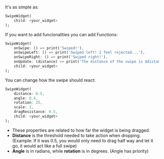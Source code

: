 It's as simple as:
```dart
SwipeWidget(
    child: <your_widget>
);
```

If you want to add funcionalities you can add Functions:
```dart
SwipeWidget(
    onSwipe: () => print('Swiped!'),
    onSwipeLeft: () => print('Swiped left! I feel rejected...'),
    onSwipeRight: () => print('Swiped right!'),
    onUpdate: (distance) => print('The distance of the swipe is $distance (from 0 to 1)'),
    child: <your_widget>
);
```

You can change how the swipe should react:
```dart
SwipeWidget(
    distance: 0.5,
    angle: 0.4,
    rotation: 25,
    scale: 1,
    dragResistance: 0.5,
    child: <your_widget>
);
```
* These properties are related to how far the widget is being dragged.
* **Distance** is the threshold needed to take action when dropping. (Example: If it was 0.5, you would only need to drag half way and let it go, it would act like a full swipe)
* **Angle** is in radians, while **rotation** is in degrees. (Angle has priority)